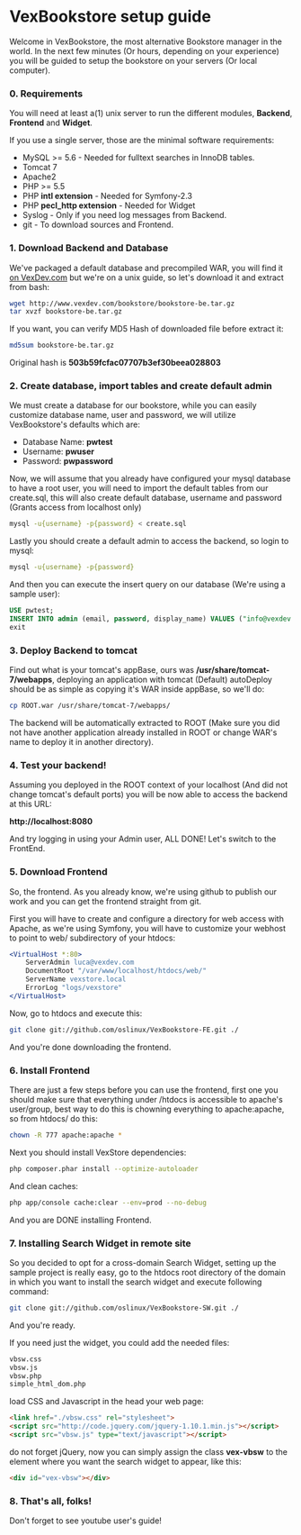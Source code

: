 # VexBookstore setup guide

Welcome in VexBookstore, the most alternative Bookstore manager in the world.
In the next few minutes (Or hours, depending on your experience) you will be guided to setup the bookstore on your servers (Or local computer).

### 0. Requirements
You will need at least a(1) unix server to run the different modules, **Backend**, **Frontend** and **Widget**.

If you use a single server, those are the minimal software requirements:

 * MySQL >= 5.6 - Needed for fulltext searches in InnoDB tables.
 * Tomcat 7
 * Apache2
 * PHP >= 5.5
 * PHP **intl extension** - Needed for Symfony-2.3
 * PHP **pecl_http extension** - Needed for Widget
 * Syslog - Only if you need log messages from Backend.
 * git - To download sources and Frontend.

### 1. Download Backend and Database

We've packaged a default database and precompiled WAR, you will find it [on VexDev.com](http://www.vexdev.com/bookstore/bookstore-be.tar.gz) but we're on a unix guide, so let's download it and extract from bash:

```bash
wget http://www.vexdev.com/bookstore/bookstore-be.tar.gz
tar xvzf bookstore-be.tar.gz
```

If you want, you can verify MD5 Hash of downloaded file before extract it:

```bash
md5sum bookstore-be.tar.gz
```

Original hash is **503b59fcfac07707b3ef30beea028803**

### 2. Create database, import tables and create default admin

We must create a database for our bookstore, while you can easily customize database name, user and password, we will utilize VexBookstore's defaults which are:

 * Database Name: **pwtest**
 * Username: **pwuser**
 * Password: **pwpassword**

Now, we will assume that you already have configured your mysql database to have a root user, you will need to import the default tables from our create.sql, this will also create default database, username and password (Grants access from localhost only)

```bash
mysql -u{username} -p{password} < create.sql
```

Lastly you should create a default admin to access the backend, so login to mysql:
```bash
mysql -u{username} -p{password}
```

And then you can execute the insert query on our database (We're using a sample user):

```sql
USE pwtest;
INSERT INTO admin (email, password, display_name) VALUES ("info@vexdev.com", "vexdev", "VexDev");
exit
```

### 3. Deploy Backend to tomcat

Find out what is your tomcat's appBase, ours was **/usr/share/tomcat-7/webapps**, deploying an application with tomcat (Default) autoDeploy should be as simple as copying it's WAR inside appBase, so we'll do:

```bash
cp ROOT.war /usr/share/tomcat-7/webapps/
```

The backend will be automatically extracted to ROOT (Make sure you did not have another application already installed in ROOT or change WAR's name to deploy it in another directory).

### 4. Test your backend!

Assuming you deployed in the ROOT context of your localhost (And did not change tomcat's default ports) you will be now able to access the backend at this URL:

 **http://localhost:8080**

And try logging in using your Admin user, ALL DONE! Let's switch to the FrontEnd.

### 5. Download Frontend

So, the frontend. As you already know, we're using github to publish our work and you can get the frontend straight from git.

First you will have to create and configure a directory for web access with Apache, as we're using Symfony, you will have to customize your webhost to point to web/ subdirectory of your htdocs:

```apache
<VirtualHost *:80>
    ServerAdmin luca@vexdev.com
    DocumentRoot "/var/www/localhost/htdocs/web/"
    ServerName vexstore.local
    ErrorLog "logs/vexstore"
</VirtualHost>
```

Now, go to htdocs and execute this:

```bash
git clone git://github.com/oslinux/VexBookstore-FE.git ./
```

And you're done downloading the frontend.

### 6. Install Frontend

There are just a few steps before you can use the frontend, first one you should make sure that everything under /htdocs is accessible to apache's user/group, best way to do this is chowning everything to apache:apache, so from htdocs/ do this:

```bash
chown -R 777 apache:apache *
```

Next you should install VexStore dependencies:

```bash
php composer.phar install --optimize-autoloader
```

And clean caches:

```bash
php app/console cache:clear --env=prod --no-debug
```

And you are DONE installing Frontend.

### 7. Installing Search Widget in remote site

So you decided to opt for a cross-domain Search Widget, setting up the sample project is really easy, go to the htdocs root directory of the domain in which you want to install the search widget and execute following command:

```bash
git clone git://github.com/oslinux/VexBookstore-SW.git ./
```

And you're ready.

If you need just the widget, you could add the needed files:

```bash
vbsw.css
vbsw.js
vbsw.php
simple_html_dom.php
```

load CSS and Javascript in the head your web page:

```html
<link href="./vbsw.css" rel="stylesheet">
<script src="http://code.jquery.com/jquery-1.10.1.min.js"></script>
<script src="vbsw.js" type="text/javascript"></script>
```

do not forget jQuery, now you can simply assign the class **vex-vbsw** to the element where you want the search widget to appear, like this:

```html
<div id="vex-vbsw"></div>
```

### 8. That's all, folks!

Don't forget to see youtube user's guide! <link to arrive>